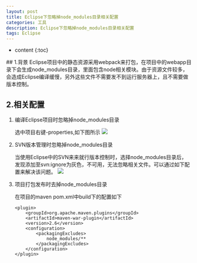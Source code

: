 ```yaml
---
layout: post
title: Eclipse下忽略掉node_modules目录相关配置
categories: 工具
description: Eclipse下忽略掉node_modules目录相关配置
tags: Eclipse
---
```

* content
{:toc}
<div class="postImg" style="background-image:url(http://ovl1kjv88.bkt.clouddn.com/media/timg.jpeg)"></div>
## 1.背景
Eclipse项目中的静态资源采用webpack来打包，在项目中的webapp目录下会生成node_modules目录，里面包含node相关模块。由于资源文件较多，会造成Eclipse编译缓慢，另外这些文件不需要发不到运行服务器上，且不需要做版本控制。



## 2.相关配置

1. 编译Eclipse项目时忽略掉node_modules目录

    选中项目右键-properties,如下图所示
    ![](http://ovl1kjv88.bkt.clouddn.com/media/QQ20171012-140354@2x.png)

2. SVN版本管理时忽略掉node_modules目录

    当使用Eclipse中的SVN来来就行版本控制时，选择node_modules目录后，发现添加至svn:ignore为灰色，不可用，无法忽略相关文件。可以通过如下配置来解决该问题。
    ![](http://ovl1kjv88.bkt.clouddn.com/media/QQ20171012-140229@2x.png)

3. 项目打包发布时去掉node_modules目录

    在项目的maven pom.xml中build下的配置如下
    ```
    <plugin>
        <groupId>org.apache.maven.plugins</groupId>
        <artifactId>maven-war-plugin</artifactId>
        <version>2.6</version>
        <configuration>
            <packagingExcludes>
                node_modules/**
            </packagingExcludes>
        </configuration>
    </plugin>
    ```


